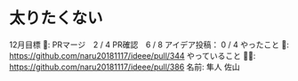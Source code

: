 # 太りたくない

12月目標 🚀: PRマージ　2 / 4
PR確認　6 / 8
アイデア投稿： 0 / 4
やったこと 📝: https://github.com/naru20181117/ideee/pull/344
やっていること 🏃‍♂️: https://github.com/naru20181117/ideee/pull/386
名前: 隼人 佐山